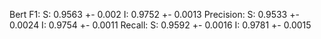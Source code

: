  Bert
F1: S: 0.9563 +- 0.002 I: 0.9752 +- 0.0013
Precision: S: 0.9533 +- 0.0024 I: 0.9754 +- 0.0011
Recall: S: 0.9592 +- 0.0016 I: 0.9781 +- 0.0015
